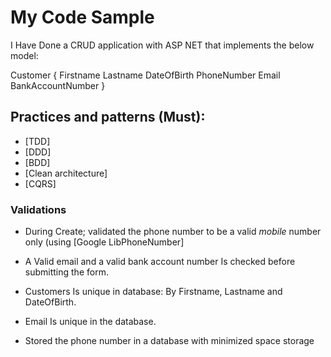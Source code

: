 # My Code Sample 

I Have Done a  CRUD application with ASP NET that implements the below model:

Customer {
	Firstname
	Lastname
	DateOfBirth
	PhoneNumber
	Email
	BankAccountNumber
}

## Practices and patterns (Must):

- [TDD]
- [DDD]
- [BDD]
- [Clean architecture]
- [CQRS]

### Validations

- During Create; validated the phone number to be a valid *mobile* number only (using [Google LibPhoneNumber]

- A Valid email and a valid bank account number Is checked before submitting the form.

- Customers Is unique in database: By Firstname, Lastname and DateOfBirth.

- Email Is unique in the database.

- Stored the phone number in a database with minimized space storage

